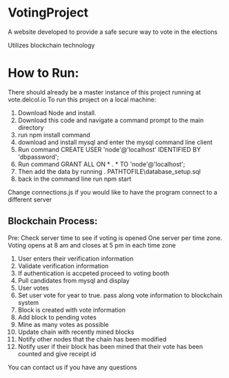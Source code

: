 # VotingProject
A website developed to provide a safe secure way to vote in the elections 

Utilizes blockchain technology

# How to Run:
There should already be a master instance of this project running at vote.delcol.io
To run this project on a local machine: 
1. Download Node and install.
2. Download this code and navigate a command prompt to the main directory
3. run npm install command
4. download and install mysql and enter the mysql command line client
5. Run command CREATE USER 'node'@'localhost' IDENTIFIED BY 'dbpassword';
6. Run command GRANT ALL ON * . * TO 'node'@'localhost';
7. Then add the data by running \. PATHTOFILE\database_setup.sql
7. back in the command line run npm start


Change connections.js if you would like to have the program connect to a different server


Blockchain Process:
-
Pre: Check server time to see if voting is opened
One server per time zone. Voting opens at 8 am and closes at 5 pm in each time zone
1. User enters their verification information
2. Validate verification information
3. If authentication is accpeted proceed to voting booth
4. Pull candidates from mysql and display
5. User votes
6. Set user vote for year to true. pass along vote information to blockchain system
7. Block is created with vote information
8. Add block to pending votes
9. Mine as many votes as possible
10. Update chain with recently mined blocks
11. Notify other nodes that the chain has been modified
12. Notify user if their block has been mined that their vote has been counted and give receipt id

You can contact us if you have any questions
